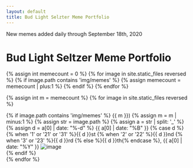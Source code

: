```yaml
---
layout: default
title: Bud Light Selzter Meme Portfolio
---
```


New memes added daily through September 18th, 2020

<h1 class="mt-4">Bud Light Seltzer Meme Portfolio</h1>

{% assign int memecount = 0 %}
{% for image in site.static_files reversed %}
    {% if image.path contains 'img/memes' %}
    {% assign memecount = memecount | plus:1 %}
    {% endif %}
{% endfor %}

{% assign int m = memecount %}
{% for image in site.static_files reversed %}
<div class="memeitem">
    {% if image.path contains 'img/memes' %}
        <span class="post-date">
          {{ m }})
          {% assign m = m | minus:1 %}
          {% assign str = image.path %}
          {% assign a = str | split: '_' %}
          {% assign d = a[0] | date: "%-d"  %}
          {{ a[0] | date: "%B" }}
          {% case d %}
            {% when '1' or '21' or '31' %}{{ d }}st
            {% when '2' or '22' %}{{ d }}nd
            {% when '3' or '23' %}{{ d }}rd
            {% else %}{{ d }}th{% endcase %},
          {{ a[0] | date: "%Y" }}
        </span>
        <img src="{{ site.baseurl }}{{ image.path }}" alt="image" />
        <br/>
    {% endif %}
</div>
{% endfor %}